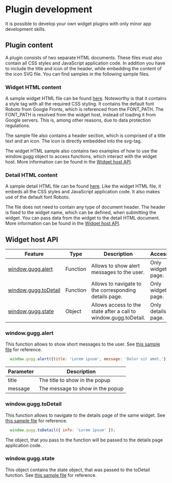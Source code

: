 # Plugin development

It is possible to develop your own widget plugins with only minor app development skills.

## Plugin content

A plugin consists of two separate HTML documents. These files must also contain all CSS styles and JavaScript application code. In addition you have to include the title and icon of the header, while embedding the content of the icon SVG file. You can find samples in the following sample files.

### Widget HTML content

A sample widget HTML file can be found [here](widget-test.html). Noteworthy is that it contains a style tag with all the required CSS styling. It contains the default font Roboto from Google Fronts, which is referenced from the FONT_PATH. The FONT_PATH is resolved from the widget host, instead of loading it from Google servers. This is, among other reasons, due to data protection regulations.

The sample file also contains a header section, which is comprised of a title text and an icon. The icon is directly embedded into the svg-tag.

The widget HTML sample also contains two examples of how to use the window.gugg object to access functions, which interact with the widget host. More information can be found in the [Widget host API](#widget-host-api).

### Detail HTML content

A sample detail HTML file can be found [here](widget-test-detail.html). Like the widget HTML file, it embeds all the CSS styles and JavaScript application code. It also makes use of the default font Roboto.

The file does not need to contain any type of document header. The header is fixed to the widget name, which can be defined, when submitting the widget. You can pass data from the widget to the detail HTML document. More information can be found in the [Widget host API](#widget-host-api).

## Widget host API

| Feature                                     | Type          | Description                                                      | Accessible         |
| ------------------------------------------- | ------------- | ---------------------------------------------------------------- | ------------------ |
| [window.gugg.alert](#windowguggalert)       | Function      | Allows to show alert messages to the user.                       | Only widget page.  |
| [window.gugg.toDetail](#windowguggtodetail) | Function      | Allows to navigate to the corresponding details page.            | Only widget page.  |
| [window.gugg.state](#windowguggstate)       | Object        | Allows access to the state after a call to window.gugg.toDetail. | Only details page. |

### window.gugg.alert

This function allows to show short messages to the user. See [this sample file](widget-test.html) for reference.

```javascript
  window.gugg.alert({title: 'Lorem ipsum', message: 'Dolor sit amet.'});
```

| Parameter | Description                      |
| --------- | -------------------------------- |
| title     | The title to show in the popup   |
| message   | The message to show in the popup |

### window.gugg.toDetail

This function allows to navigate to the details page of the same widget. See [this sample file](widget-test.html) for reference.

```javascript
  window.gugg.toDetail({ info: 'Lorem ipsum' });
```

The object, that you pass to the function will be passed to the details page application code.

### window.gugg.state

This object contains the state object, that was passed to the toDetail function. See [this sample file](widget-test-detail.html) for reference.
